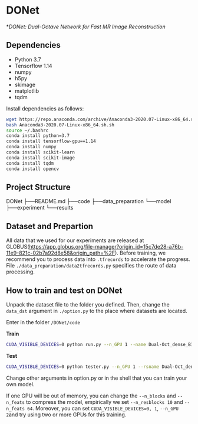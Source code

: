 # DONet
**DONet: Dual-Octave Network for Fast MR Image Reconstruction*

## Dependencies
* Python 3.7
* Tensorflow 1.14
* numpy
* h5py
* skimage
* matplotlib
* tqdm

Install dependencies as follows:
```bash
wget https://repo.anaconda.com/archive/Anaconda3-2020.07-Linux-x86_64.sh
bash Anaconda3-2020.07-Linux-x86_64.sh.sh
source ~/.bashrc
conda install python=3.7
conda install tensorflow-gpu==1.14
conda install numpy
conda install scikit-learn
conda install scikit-image
conda install tqdm
conda install opencv
```

## Project Structure
DONet
  ├──README.md
  ├──code
    ├──data_preparation
    └──model
  ├──experiment
  └──results

## Dataset and Prepartion
All data that we used for our experiments are released at GLOBUS(https://app.globus.org/file-manager?origin_id=15c7de28-a76b-11e9-821c-02b7a92d8e58&origin_path=%2F).
Before training, we recommend you to process data into ```.tfrecords``` to accelerate the progress.  File ```./data_preparation/data2tfrecords.py``` specifies the route of data processing.

## How to train and test on DONet
Unpack the dataset file to the folder you defined. Then, change the ```data_dst``` argument in ```./option.py``` to the place where datasets are located.

Enter in the folder ```/DONet/code```

**Train**
```bash
CUDA_VISIBLE_DEVICES=0 python run.py --n_GPU 1 --name Dual-Oct_dense_B10_lrb3_a0.125_cpd320_1Un3X --n_blocks 10 --n_feats 64 --lr 1e-3 --alpha 0.125 --data_dst coronal_pd_320 --epoch 50 --mask_name 1Un3_320
```

**Test**
```bash
CUDA_VISIBLE_DEVICES=0 python tester.py --n_GPU 1 --rsname Dual-Oct_dense_B10_lrb3_a0.125_cpd320_1Un3X --n_blocks 10 --n_feats 64 --alpha 0.125 --data_dst coronal_pd_320 --mask_name 1Un3_320 --test_only --save_gt --save_results
```

Change other arguments in option.py or in the shell that you can train your own model.

If one GPU will be out of memory, you can change the ```--n_blocks``` and  ```--n_feats``` to compress the model, empirically we set ```--n_resblocks 10``` and ```--n_feats 64```. Moreover, you can set ```CUDA_VISIBLE_DEVICES=0, 1```, ```--n_GPU 2```and try using two or more GPUs for this training.